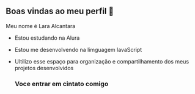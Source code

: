 ## Boas vindas ao meu perfil 👋

Meu nome é Lara Alcantara

- Estou estudando na Alura
- Estou me desenvolvendo na limguagem lavaScript
- Ultilizo esse espaço para organização e compartilhamento dos meus projetos desenvolvidos

  ### Voce entrar em cintato comigo

  
